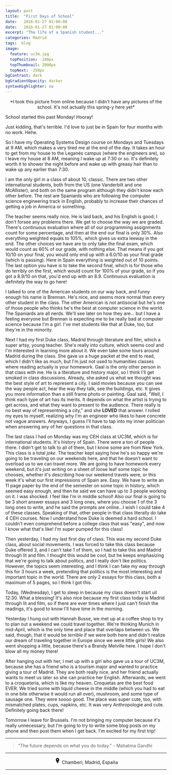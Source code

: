 ```yaml
---
layout: post
title:  "First Days of School"
date:   2016-01-27 01:00:00
date:   2016-01-27 01:00:00
excerpt: "The life of a Spanish student..."
categories: Madrid
tags:  blog
image:
  feature: uc3m.jpg
  topPosition: -100px
  topThumbnail: 2000px
  topNext: -250px
bgContrast: dark
bgGradientOpacity: darker
syntaxHighlighter: no
---
```


<center>*I took this picture from online because I didn't have any pictures of the school. It's not actually this spring-y here yet*</center>

School started this past Monday! Hooray!

Just kidding, that's terrible. I'd love to just be in Spain for four months with no work. Hehe.

So I have my Operating Systems Design course on Mondays and Tuesdays at 9 AM, which makes a very tired me at the end of the day. It takes an hour to get from my house to the Leganés campus (where the engineers are), so I leave my house at 8 AM, meaning I wake up at 7:30 or so. It's definitely worth it to shower the night before and wake up with greasy hair than to wake up any earlier than 7:30.

I am the only girl in a class of about 10, classic. There are two other international students, both from the US (one Vanderbilt and one McAllister), and both on the same program although they didn't know each other before. The rest are Spaniards who are following the computer science engineering track in English, probably to increase their chances of getting a job in America or something.

The teacher seems really nice. He is laid back, and his English is good; I don't forsee any problems there. We get to choose the way we are graded. There's continuous evaluation where all of our programming assignments count for some percentage, and then at the end our final is only 30%. Also everything weighted equals to 105%, which gives us extra leeway in the end. The other choices we have are to only take the final exam, which would count as 60% of our grade, with nothing else. That means if you got 10/10 on your final, you would only end up with a 6.0/10 as your final grade (which is passing). Here in Spain everything is weighted out of 10 points. The last option you have is to take the second final, which is for those who do terribly on the first, which would count for 100% of your grade, so if you got a 8.9/10 on that, you'd end up with an 8.9. Continuous evaluation is definitely the way to go here!

I talked to one of the American students on our way back, and funny enough his name is Brennan. He's nice, and seems more normal than every other student in the class. The other American is not antisocial but he's one of those people who thinks he's the best at computer science in the world. The Spaniards are all nerds. We'll see later on how they are... but I have a feeling everyone but Brennan is expecting me to be really bad at computer science because I'm a girl. I've met students like that at Duke, too, but they're in the minority.

Next I had my first Duke class, Madrid through literature and film, which a super artsy, young teacher. She's really into culture, which seems cool and I'm interested in learning more about it. We even take some tours around Madrid during the class. She gave us a huge packet at the end to read, which I didn't like as much, but I'm just not used to humanities classes where reading actually is your homework. Gaal is the only other person in that class with me. He is a literature and history major, so I think I'll get smoked in class discussions. Already, she asked us what we thought was the best style of art to represent a city. I said movies because you can see the way people act, hear the way they talk, see the buildings, etc. It gives you more information than a still frame photo or painting. Gaal said, "Well, I think each type of art has its merits. It depends on what the artist is trying to get across, and what they want to present to the audience. There really is no best way of representning a city," and she **LOVED** that answer. I rolled my eyes to myself, realizing why I'm an engineer who likes to have concrete not vague answers. Anyways, I guess I'll have to tap into my inner politician when answering any of her questions in that class.

The last class I had on Monday was my CEH class at UC3M, which is for international students. It's history of Spain. There were a ton of people there. I didn't get to talk to all of them, but I know some are from New York. This class is a total *joke*. The teacher kept saying how he's so happy we're going to be traveling on our weekends here, and that he doesn't want to overload us to we can travel more. We are going to have homework every weekend, but it's just writing on a sheet of loose leaf some topic he chooses, whether it's describing how our weekend travels were, or this week it's what our first impressions of Spain are. Easy. We have to write an 11 page paper by the end of the semester on some topic in history, which seemed easy enough, and then he said we can have up to 3 people working on it. I was shocked. I feel like I'm in middle school! Also our final is going to be 3 short answer essays and 3 long ones, where you choose 1 of the 3 long ones to write, and he said the prompts are online...I wish I could take 4 of these classes. Speaking of that, other people in that class literally do take 4 CEH courses. Now I understand how Duke is deemed a hard school. I couldn't even comprehend before a college class that was "easy", and now I know what that's like! I'm super pumped for this class!

Then yesterday, I had my last first day of class. This was my second Duke class, about social movements. I was forced to take this class because Duke offered 3, and I can't take 1 of them, so I had to take this and Madrid through lit and film. I thought this would be cool, but he keeps emphasizing that we're going to talk about politics, and I really don't like politics. However, the topics seem interesting, and I think I can fake my way through this for 3 hours a week, pretending that politics is the most interesting and important topic in the world. There are only 2 essays for this class, both a maximum of 5 pages, so I think I got this.

Today, (Wednesday), I get to sleep in because my class doesn't start uil 12:30. What a blessing! It's also nice because my first class today is Madrid through lit and film, so if there are ever times where I just can't finish the readings, it's good to know I'll have time in the morning.

Yesterday I hung out with Hannah Busse, we met up at a coffee shop to try to plan out a weekend we could travel together. We're thinking Munich in mid-April, which is the only time and place that overlaps between us. We said, though, that it would be *terrible* if we were both here and didn't realize our dream of traveling together in Europe since we were little girls! We also went shopping a little, because there's a Brandy Melville here. I hope I don't blow all my money there!

After hanging out with her, I met up with a girl who gave us a tour of UC3M, because she has a friend who is a tourism major and wanted to practice giving a tour of Madrid. They are both really nice, and her friend actually wants to meet us later so she can practice her English. Afterwards, we went to a croquetería, which is like my heaven. Croquetas are the best food EVER. We tried some with liquid cheese in the middle (which you had to eat in one bite otherwise it would run all over), mushroom, and some type of sausage one. They were soooo good. The place was super cute, too, with mismatched plates, cups, napkins, etc. It was very Anthropologie and cute. Definitely going back there!

Tomorrow I leave for Brussels. I'm not bringing my computer because it's really unnecessary, but I'm going to try to write some blog posts on my phone and then post them when I get back. I'm excited for my first trip!


<hr>

<blockquote class="largeQuote">"The future depends on what you do today." - Mahatma Gandhi</blockquote>

<hr>

<center><img src="/assets/images/location.png" height=20px width=20px/> Chamberí, Madrid, España</center>

<hr>
